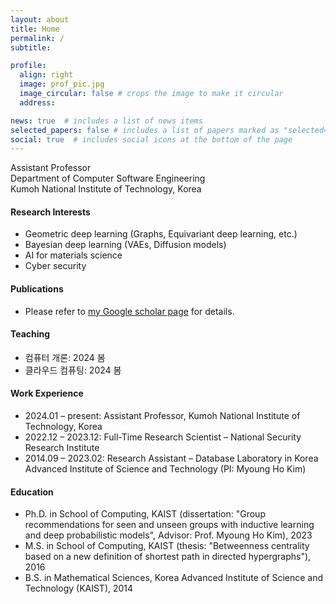 ```yaml
---
layout: about
title: Home
permalink: /
subtitle: 

profile:
  align: right
  image: prof_pic.jpg
  image_circular: false # crops the image to make it circular
  address: 

news: true  # includes a list of news items
selected_papers: false # includes a list of papers marked as "selected={true}"
social: true  # includes social icons at the bottom of the page
---
```


Assistant Professor <br />
Department of Computer Software Engineering <br />
<a herf="https://eng.kumoh.ac.kr/eng/index.do">Kumoh National Institute of Technology</a>, Korea

#### Research Interests

- Geometric deep learning (Graphs, Equivariant deep learning, etc.)
- Bayesian deep learning (VAEs, Diffusion models)
- AI for materials science
- Cyber security

#### Publications

- Please refer to <a href="https://scholar.google.com/citations?user=TwbFnVYAAAAJ">my Google scholar page</a> for details.


#### Teaching

- 컴퓨터 개론: 2024 봄
- 클라우드 컴퓨팅: 2024 봄


#### Work Experience

- 2024.01 – present: Assistant Professor, Kumoh National Institute of Technology, Korea 
- 2022.12 – 2023.12: Full-Time Research Scientist – National Security Research Institute
- 2014.09 – 2023.02: Research Assistant – Database Laboratory in Korea Advanced Institute of Science and Technology (PI: Myoung Ho Kim)


#### Education

- Ph.D. in School of Computing, KAIST (dissertation: "Group recommendations for seen and unseen groups with inductive learning and deep probabilistic models", Advisor: Prof. Myoung Ho Kim), 2023
- M.S. in School of Computing, KAIST (thesis: "Betweenness centrality based on a new definition of shortest path in directed hypergraphs"), 2016
- B.S. in Mathematical Sciences, Korea Advanced Institute of Science and Technology (KAIST), 2014



